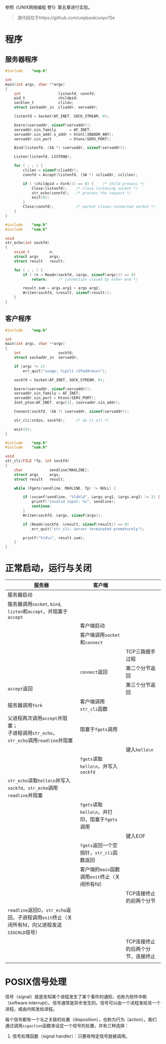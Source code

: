 

参照《UNIX网络编程 卷1》第五章进行实验。

> 源代码位于https://github.com/unpbook/unpv13e

# 程序

## 服务器程序

```c
#include	"unp.h"

int
main(int argc, char **argv)
{
	int					listenfd, connfd;
	pid_t				childpid;
	socklen_t			clilen;
	struct sockaddr_in	cliaddr, servaddr;

	listenfd = Socket(AF_INET, SOCK_STREAM, 0);

	bzero(&servaddr, sizeof(servaddr));
	servaddr.sin_family      = AF_INET;
	servaddr.sin_addr.s_addr = htonl(INADDR_ANY);
	servaddr.sin_port        = htons(SERV_PORT);

	Bind(listenfd, (SA *) &servaddr, sizeof(servaddr));

	Listen(listenfd, LISTENQ);

	for ( ; ; ) {
		clilen = sizeof(cliaddr);
		connfd = Accept(listenfd, (SA *) &cliaddr, &clilen);

		if ( (childpid = Fork()) == 0) {	/* child process */
			Close(listenfd);	/* close listening socket */
			str_echo(connfd);	/* process the request */
			exit(0);
		}
		Close(connfd);			/* parent closes connected socket */
	}
}

```

```c
#include	"unp.h"
#include	"sum.h"

void
str_echo(int sockfd)
{
	ssize_t			n;
	struct args		args;
	struct result	result;

	for ( ; ; ) {
		if ( (n = Readn(sockfd, &args, sizeof(args))) == 0)
			return;		/* connection closed by other end */

		result.sum = args.arg1 + args.arg2;
		Writen(sockfd, &result, sizeof(result));
	}
}

```



## 客户程序

```c
#include	"unp.h"

int
main(int argc, char **argv)
{
	int					sockfd;
	struct sockaddr_in	servaddr;

	if (argc != 2)
		err_quit("usage: tcpcli <IPaddress>");

	sockfd = Socket(AF_INET, SOCK_STREAM, 0);

	bzero(&servaddr, sizeof(servaddr));
	servaddr.sin_family = AF_INET;
	servaddr.sin_port = htons(SERV_PORT);
	Inet_pton(AF_INET, argv[1], &servaddr.sin_addr);

	Connect(sockfd, (SA *) &servaddr, sizeof(servaddr));

	str_cli(stdin, sockfd);		/* do it all */

	exit(0);
}
```

```c
#include	"unp.h"
#include	"sum.h"

void
str_cli(FILE *fp, int sockfd)
{
	char			sendline[MAXLINE];
	struct args		args;
	struct result	result;

	while (Fgets(sendline, MAXLINE, fp) != NULL) {

		if (sscanf(sendline, "%ld%ld", &args.arg1, &args.arg2) != 2) {
			printf("invalid input: %s", sendline);
			continue;
		}
		Writen(sockfd, &args, sizeof(args));

		if (Readn(sockfd, &result, sizeof(result)) == 0)
			err_quit("str_cli: server terminated prematurely");

		printf("%ld\n", result.sum);
	}
}
```



# 正常启动，运行与关闭

| 服务器                                                       | 客户端                                          |                                   |
| ------------------------------------------------------------ | ----------------------------------------------- | --------------------------------- |
| 服务器启动                                                   |                                                 |                                   |
| 服务器调用`socket`, `bind`, `listen`和`accept`，并阻塞于`accept` |                                                 |                                   |
|                                                              | 客户端启动                                      |                                   |
|                                                              | 客户端调用`socket`和`connect`                   |                                   |
|                                                              |                                                 | TCP三路握手过程                   |
|                                                              | `connect`返回                                   | 第二个分节返回                    |
| `accept`返回                                                 |                                                 | 第三个分节返回                    |
| 服务器调用`fork`                                             | 客户端调用`str_cli`函数                         |                                   |
| 父进程再次调用`accept`并阻塞；<br />子进程调用`str_echo`，`str_echo`调用`readline`并阻塞 | 阻塞于`fgets`调用                               |                                   |
|                                                              |                                                 | 键入`hello\n`                     |
|                                                              | `fgets`读取`hello\n`，并写入`sockfd`            |                                   |
| `str_echo`读取`hello\n`并写入`sockfd`，`str_echo`调用`readline`并阻塞 |                                                 |                                   |
|                                                              | `fgets`读取`hello\n`，并打印，阻塞于`fgets`调用 |                                   |
|                                                              |                                                 | 键入EOF                           |
|                                                              | `fgets`返回一个空指针，`str_cli`函数返回        |                                   |
|                                                              | 客户端的`main`函数调用`exit`终止（关闭所有fd）  |                                   |
|                                                              |                                                 | TCP连接终止的前两个分节           |
| `readline`返回0，`str_echo`返回，子进程调用`exit`终止（关闭所有fd，向父进程发送`SIGCHLD`信号） |                                                 |                                   |
|                                                              |                                                 | TCP连接终止的后两个分节，连接终止 |
|                                                              |                                                 |                                   |



# POSIX信号处理

信号（signal）就是告知某个进程发生了某个事件的通知，也称为软件中断（software interrupt）。信号通常是异步发生的。信号可以由一个进程发给另一个进程，或由内核发给进程。

每个信号都有一个与之关联的处置（disposition），也称为行为（action）。我们通过调用`sigaction`函数来设定一个信号的处置，并有三种选择：

1. 信号处理函数（signal handler）：只要有特定信号就被调用。